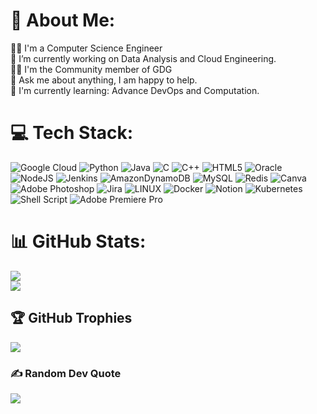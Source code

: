 # 💫 About Me:
👨‍🎓 I'm a Computer Science Engineer <br>🔭 I’m currently working on Data Analysis and  Cloud Engineering. <br>👨‍🏫 I'm the Community member of GDG<br>💬 Ask me about anything, I am happy to help.<br>🌱 I'm currently learning: Advance DevOps and Computation.<br>


# 💻 Tech Stack:
![Google Cloud](https://img.shields.io/badge/Google%20Cloud-%234285F4.svg?style=flat&logo=google-cloud&logoColor=white) ![Python](https://img.shields.io/badge/python-3670A0?style=flat&logo=python&logoColor=ffdd54) ![Java](https://img.shields.io/badge/java-%23ED8B00.svg?style=flat&logo=java&logoColor=white) ![C](https://img.shields.io/badge/c-%2300599C.svg?style=flat&logo=c&logoColor=white) ![C++](https://img.shields.io/badge/c++-%2300599C.svg?style=flat&logo=c%2B%2B&logoColor=white) ![HTML5](https://img.shields.io/badge/html5-%23E34F26.svg?style=flat&logo=html5&logoColor=white) ![Oracle](https://img.shields.io/badge/Oracle-F80000?style=flat&logo=oracle&logoColor=white) ![NodeJS](https://img.shields.io/badge/node.js-6DA55F?style=flat&logo=node.js&logoColor=white) ![Jenkins](https://img.shields.io/badge/jenkins-%232C5263.svg?style=flat&logo=jenkins&logoColor=white) ![AmazonDynamoDB](https://img.shields.io/badge/Amazon%20DynamoDB-4053D6?style=flat&logo=Amazon%20DynamoDB&logoColor=white) ![MySQL](https://img.shields.io/badge/mysql-%2300f.svg?style=flat&logo=mysql&logoColor=white) ![Redis](https://img.shields.io/badge/redis-%23DD0031.svg?style=flat&logo=redis&logoColor=white) ![Canva](https://img.shields.io/badge/Canva-%2300C4CC.svg?style=flat&logo=Canva&logoColor=white) ![Adobe Photoshop](https://img.shields.io/badge/adobephotoshop-%2331A8FF.svg?style=flat&logo=adobephotoshop&logoColor=white) ![Jira](https://img.shields.io/badge/jira-%230A0FFF.svg?style=flat&logo=jira&logoColor=white) ![LINUX](https://img.shields.io/badge/Linux-FCC624?style=flat&logo=linux&logoColor=black) ![Docker](https://img.shields.io/badge/docker-%230db7ed.svg?style=flat&logo=docker&logoColor=white) ![Notion](https://img.shields.io/badge/Notion-%23000000.svg?style=flat&logo=notion&logoColor=white) ![Kubernetes](https://img.shields.io/badge/kubernetes-%23326ce5.svg?style=flat&logo=kubernetes&logoColor=white) ![Shell Script](https://img.shields.io/badge/shell_script-%23121011.svg?style=flat&logo=gnu-bash&logoColor=white) ![Adobe Premiere Pro](https://img.shields.io/badge/Adobe%20Premiere%20Pro-9999FF.svg?style=flat&logo=Adobe%20Premiere%20Pro&logoColor=white)
# 📊 GitHub Stats:
![](https://github-readme-stats.vercel.app/api?username=MIHIRs01&theme=vision-friendly-dark&hide_border=false&include_all_commits=true&count_private=true)<br/>
![](https://github-readme-streak-stats.herokuapp.com/?user=MIHIRs01&theme=vision-friendly-dark&hide_border=false)<br/>
 
## 🏆 GitHub Trophies
![](https://github-profile-trophy.vercel.app/?username=MIHIRs01&theme=onedark&no-frame=false&no-bg=false&margin-w=4)

### ✍️ Random Dev Quote
![](https://quotes-github-readme.vercel.app/api?type=horizontal&theme=radical)

<!-- Have a Nice Day -->
